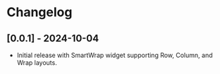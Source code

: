 
# Changelog

## [0.0.1] - 2024-10-04

- Initial release with SmartWrap widget supporting Row, Column, and Wrap layouts.
